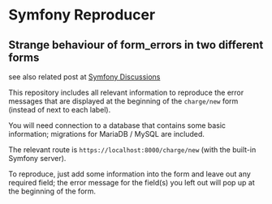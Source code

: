 # Symfony Reproducer

## Strange behaviour of form_errors in two different forms

see also related post at [Symfony Discussions](https://github.com/symfony/symfony/discussions/58673)

This repository includes all relevant information to reproduce the error messages that are displayed at the beginning of the `charge/new` form (instead of next to each label).

You will need connection to a database that contains some basic information; migrations for MariaDB / MySQL are included.

The relevant route is `https://localhost:8000/charge/new` (with the built-in Symfony server). 

To reproduce, just add some information into the form and leave out any required field; the error message for the field(s) you left out will pop up at the beginning of the form.

